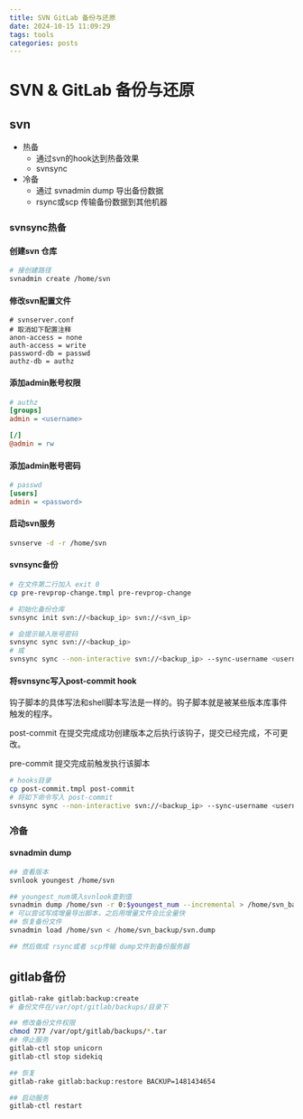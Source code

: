 ```yaml
---
title: SVN GitLab 备份与还原
date: 2024-10-15 11:09:29
tags: tools
categories: posts
---
```


# SVN & GitLab 备份与还原


## svn

- 热备
  - 通过svn的hook达到热备效果
  - svnsync
- 冷备
  - 通过 svnadmin dump 导出备份数据
  - rsync或scp 传输备份数据到其他机器

### svnsync热备
#### 创建svn 仓库
```bash
# 接创建路径
svnadmin create /home/svn
```
#### 修改svn配置文件
```
# svnserver.conf
# 取消如下配置注释
anon-access = none
auth-access = write
password-db = passwd
authz-db = authz
```
#### 添加admin账号权限
```ini
# authz
[groups]
admin = <username>

[/]
@admin = rw
```
#### 添加admin账号密码
```ini
# passwd
[users]
admin = <password>
```

#### 启动svn服务
```bash
svnserve -d -r /home/svn
```

#### svnsync备份
```bash
# 在文件第二行加入 exit 0
cp pre-revprop-change.tmpl pre-revprop-change

# 初始化备份仓库
svnsync init svn://<backup_ip> svn://<svn_ip>

# 会提示输入账号密码
svnsync sync svn://<backup_ip>
# 或
svnsync sync --non-interactive svn://<backup_ip> --sync-username <username> --sync-password <password> --source-username <username> --source-password <password>
```

#### 将svnsync写入post-commit hook

钩子脚本的具体写法和shell脚本写法是一样的。钩子脚本就是被某些版本库事件触发的程序。

post-commit 在提交完成成功创建版本之后执行该钩子，提交已经完成，不可更改。

pre-commit 提交完成前触发执行该脚本

```bash
# hooks目录
cp post-commit.tmpl post-commit
# 将如下命令写入 post-commit
svnsync sync --non-interactive svn://<backup_ip> --sync-username <username> --sync-password <password> --source-username <username> --source-password <password>
```
### 冷备
#### svnadmin dump

```bash
## 查看版本
svnlook youngest /home/svn

## youngest_num填入svnlook查到值
svnadmin dump /home/svn -r 0:$youngest_num --incremental > /home/svn_backup/svn.dump
# 可以尝试写成增量导出脚本，之后用增量文件会比全量快
## 恢复备份文件
svnadmin load /home/svn < /home/svn_backup/svn.dump

## 然后做成 rsync或者 scp传输 dump文件到备份服务器
```

## gitlab备份

```bash
gitlab-rake gitlab:backup:create
# 备份文件在/var/opt/gitlab/backups/目录下

## 修改备份文件权限
chmod 777 /var/opt/gitlab/backups/*.tar
## 停止服务
gitlab-ctl stop unicorn
gitlab-ctl stop sidekiq

## 恢复
gitlab-rake gitlab:backup:restore BACKUP=1481434654

## 启动服务
gitlab-ctl restart
```